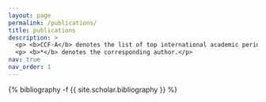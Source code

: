 ```yaml
---
layout: page
permalink: /publications/
title: publications
description: >
  <p> <b>CCF-A</b> denotes the list of top international academic periodicals and conferences recommended by China Computer Federation (CCF). </p>
  <p> <b>*</b> denotes the corresponding author.</p>
nav: true
nav_order: 1
---
```

<!-- _pages/publications.md -->
<div class="publications">

{% bibliography -f {{ site.scholar.bibliography }} %}

</div>
